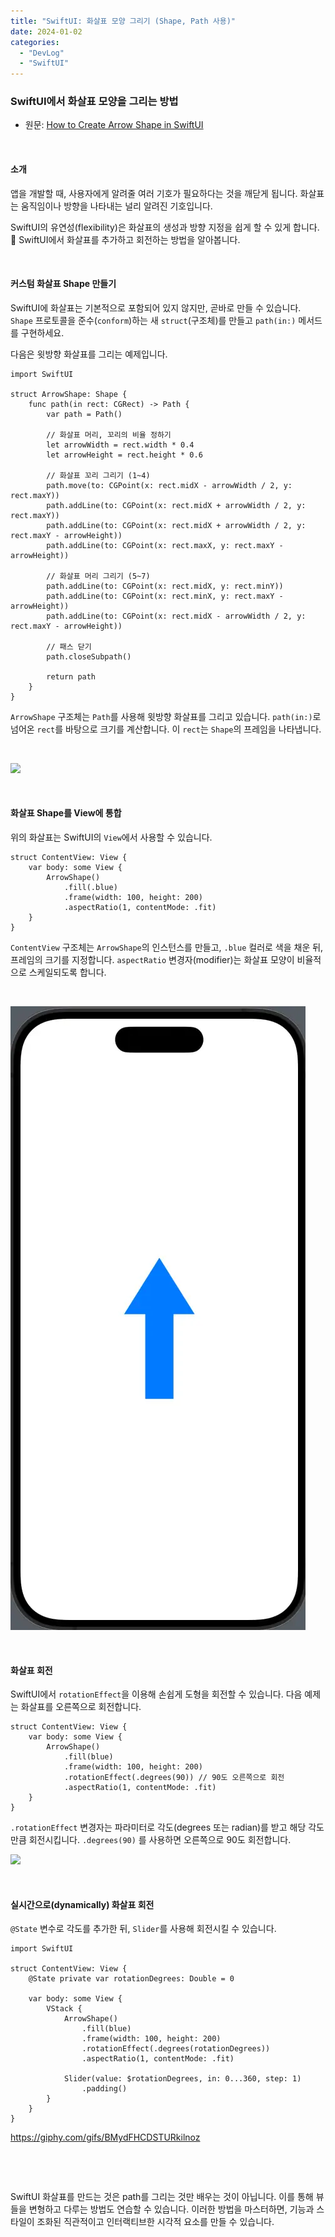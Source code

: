 ```yaml
---
title: "SwiftUI: 화살표 모양 그리기 (Shape, Path 사용)"
date: 2024-01-02
categories: 
  - "DevLog"
  - "SwiftUI"
---
```


### **SwiftUI에서 화살표 모양을 그리는 방법**

- 원문: [How to Create Arrow Shape in SwiftUI](https://codingwithrashid.com/how-to-create-arrow-shape-in-swiftui/)

 

#### **소개**

앱을 개발할 때, 사용자에게 알려줄 여러 기호가 필요하다는 것을 깨닫게 됩니다. 화살표는 움직임이나 방향을 나타내는 널리 알려진 기호입니다.

SwiftUI의 유연성(flexibility)은 화살표의 생성과 방향 지정을 쉽게 할 수 있게 합니다. 🤔 SwiftUI에서 화살표를 추가하고 회전하는 방법을 알아봅니다.

 

#### **커스텀 화살표 Shape 만들기**

SwiftUI에 화살표는 기본적으로 포함되어 있지 않지만, 곧바로 만들 수 있습니다. `Shape` 프로토콜을 준수(`conform`)하는 새 `struct`(구조체)를 만들고 `path(in:)` 메서드를 구현하세요.

다음은 윗방향 화살표를 그리는 예제입니다.

```
import SwiftUI

struct ArrowShape: Shape {
    func path(in rect: CGRect) -> Path {
        var path = Path()

        // 화살표 머리, 꼬리의 비율 정하기
        let arrowWidth = rect.width * 0.4
        let arrowHeight = rect.height * 0.6

        // 화살표 꼬리 그리기 (1~4)
        path.move(to: CGPoint(x: rect.midX - arrowWidth / 2, y: rect.maxY))
        path.addLine(to: CGPoint(x: rect.midX + arrowWidth / 2, y: rect.maxY))
        path.addLine(to: CGPoint(x: rect.midX + arrowWidth / 2, y: rect.maxY - arrowHeight))
        path.addLine(to: CGPoint(x: rect.maxX, y: rect.maxY - arrowHeight))

        // 화살표 머리 그리기 (5~7)
        path.addLine(to: CGPoint(x: rect.midX, y: rect.minY))
        path.addLine(to: CGPoint(x: rect.minX, y: rect.maxY - arrowHeight))
        path.addLine(to: CGPoint(x: rect.midX - arrowWidth / 2, y: rect.maxY - arrowHeight))

        // 패스 닫기
        path.closeSubpath()

        return path
    }
}
```

`ArrowShape` 구조체는 `Path`를 사용해 윗방향 화살표를 그리고 있습니다. `path(in:)`로 넘어온 `rect`를 바탕으로 크기를 계산합니다. 이 `rect`는 `Shape`의 프레임을 나타냅니다.

 

 ![](/assets/img/wp-content/uploads/2024/01/스크린샷-2024-01-02-오후-9.17.14-복사본.jpg)

 

#### **화살표 Shape를 View에 통합**

위의 화살표는 SwiftUI의 `View`에서 사용할 수 있습니다.

```
struct ContentView: View {
    var body: some View {
        ArrowShape()
            .fill(.blue)
            .frame(width: 100, height: 200)
            .aspectRatio(1, contentMode: .fit)
    }
}
```

`ContentView` 구조체는 `ArrowShape`의 인스턴스를 만들고, `.blue` 컬러로 색을 채운 뒤, 프레임의 크기를 지정합니다. `aspectRatio` 변경자(modifier)는 화살표 모양이 비율적으로 스케일되도록 합니다.

 

 ![](/assets/img/wp-content/uploads/2024/01/swiftui-arrow-shape.webp)

 

#### **화살표 회전**

SwiftUI에서 `rotationEffect`을 이용해 손쉽게 도형을 회전할 수 있습니다. 다음 예제는 화살표를 오른쪽으로 회전합니다.

```
struct ContentView: View {
    var body: some View {
        ArrowShape()
            .fill(blue)
            .frame(width: 100, height: 200)
            .rotationEffect(.degrees(90)) // 90도 오른쪽으로 회전
            .aspectRatio(1, contentMode: .fit)
    }
}
```

`.rotationEffect` 변경자는 파라미터로 각도(degrees 또는 radian)를 받고 해당 각도만큼 회전시킵니다. `.degrees(90)` 를 사용하면 오른쪽으로 90도 회전합니다.

 ![](/assets/img/wp-content/uploads/2024/01/스크린샷-2024-01-02-오후-9.38.58.png)

 

#### **실시간으로(dynamically) 화살표 회전** 

`@State` 변수로 각도를 추가한 뒤, `Slider`를 사용해 회전시킬 수 있습니다.

```
import SwiftUI

struct ContentView: View {
    @State private var rotationDegrees: Double = 0

    var body: some View {
        VStack {
            ArrowShape()
                .fill(blue)
                .frame(width: 100, height: 200)
                .rotationEffect(.degrees(rotationDegrees))
                .aspectRatio(1, contentMode: .fit)

            Slider(value: $rotationDegrees, in: 0...360, step: 1)
                .padding()
        }
    }
}
```

https://giphy.com/gifs/BMydFHCDSTURkilnoz

 

 

SwiftUI 화살표를 만드는 것은 path를 그리는 것만 배우는 것이 아닙니다. 이를 통해 뷰들을 변형하고 다루는 방법도 연습할 수 있습니다. 이러한 방법을 마스터하면, 기능과 스타일이 조화된 직관적이고 인터랙티브한 시각적 요소를 만들 수 있습니다.
